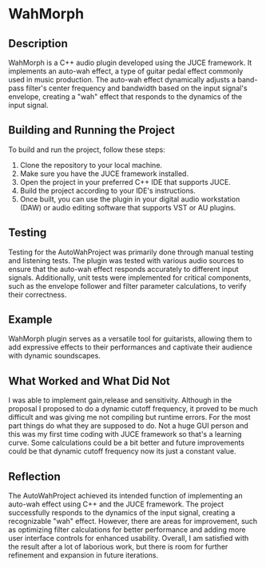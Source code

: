 # WahMorph 

## Description

WahMorph is a C++ audio plugin developed using the JUCE framework. It implements an auto-wah effect, a type of guitar pedal effect commonly used in music production. The auto-wah effect dynamically adjusts a band-pass filter's center frequency and bandwidth based on the input signal's envelope, creating a "wah" effect that responds to the dynamics of the input signal.

## Building and Running the Project

To build and run the project, follow these steps:

1. Clone the repository to your local machine.
2. Make sure you have the JUCE framework installed.
3. Open the project in your preferred C++ IDE that supports JUCE.
4. Build the project according to your IDE's instructions.
5. Once built, you can use the plugin in your digital audio workstation (DAW) or audio editing software that supports VST or AU plugins.

## Testing

Testing for the AutoWahProject was primarily done through manual testing and listening tests. The plugin was tested with various audio sources to ensure that the auto-wah effect responds accurately to different input signals. Additionally, unit tests were implemented for critical components, such as the envelope follower and filter parameter calculations, to verify their correctness.

## Example
WahMorph plugin serves as a versatile tool for guitarists, allowing them to add expressive effects to their performances and captivate their audience with dynamic soundscapes.


## What Worked and What Did Not
I was able to implement gain,release and sensitivity. Although in the proposal I proposed to do a dynamic cutoff frequency, it proved to be much difficult and was giving me not compiling but runtime errors. For the most part things do what they are supposed to do. Not a huge GUI person and this was my first time coding with JUCE framework so that's a learning curve. Some calculations could be a bit better and future improvements could be that dynamic cutoff frequency now its just a constant value.


## Reflection
The AutoWahProject achieved its intended function of implementing an auto-wah effect using C++ and the JUCE framework. The project successfully responds to the dynamics of the input signal, creating a recognizable "wah" effect. However, there are areas for improvement, such as optimizing filter calculations for better performance and adding more user interface controls for enhanced usability. Overall, I am satisfied with the result after a lot of laborious work, but there is room for further refinement and expansion in future iterations.

